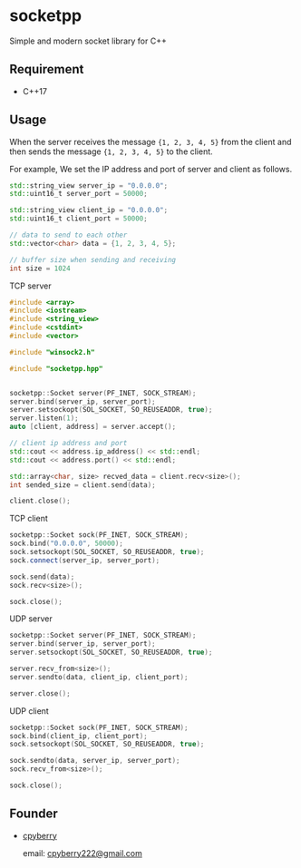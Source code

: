 # socketpp

Simple and modern socket library for C++

## Requirement

* C++17

## Usage

When the server receives the message `{1, 2, 3, 4, 5}` from the client and then sends the message `{1, 2, 3, 4, 5}` to the client.

For example, We set the IP address and port of server and client as follows.

```c++
std::string_view server_ip = "0.0.0.0";
std::uint16_t server_port = 50000;

std::string_view client_ip = "0.0.0.0";
std::uint16_t client_port = 50000;

// data to send to each other
std::vector<char> data = {1, 2, 3, 4, 5};

// buffer size when sending and receiving
int size = 1024
```

TCP server

```c++
#include <array>
#include <iostream>
#include <string_view>
#include <cstdint>
#include <vector>

#include "winsock2.h"

#include "socketpp.hpp"


socketpp::Socket server(PF_INET, SOCK_STREAM);
server.bind(server_ip, server_port);
server.setsockopt(SOL_SOCKET, SO_REUSEADDR, true);
server.listen(1);
auto [client, address] = server.accept();

// client ip address and port
std::cout << address.ip_address() << std::endl;
std::cout << address.port() << std::endl;

std::array<char, size> recved_data = client.recv<size>();
int sended_size = client.send(data);

client.close();
```

TCP client

```c++
socketpp::Socket sock(PF_INET, SOCK_STREAM);
sock.bind("0.0.0.0", 50000);
sock.setsockopt(SOL_SOCKET, SO_REUSEADDR, true);
sock.connect(server_ip, server_port);

sock.send(data);
sock.recv<size>();

sock.close();
```

UDP server

```c++
socketpp::Socket server(PF_INET, SOCK_STREAM);
server.bind(server_ip, server_port);
server.setsockopt(SOL_SOCKET, SO_REUSEADDR, true);

server.recv_from<size>();
server.sendto(data, client_ip, client_port);

server.close();
```

UDP client

```c++
socketpp::Socket sock(PF_INET, SOCK_STREAM);
sock.bind(client_ip, client_port);
sock.setsockopt(SOL_SOCKET, SO_REUSEADDR, true);

sock.sendto(data, server_ip, server_port);
sock.recv_from<size>();

sock.close();
```

## Founder

* [cpyberry](https://github.com/cpyberry)

	email: cpyberry222@gmail.com
